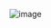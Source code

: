 ![image](https://github.com/ankitrajlogin/weather_forecast/assets/96335362/877b7c7d-761e-4ec1-9825-2fe175884e2a)
